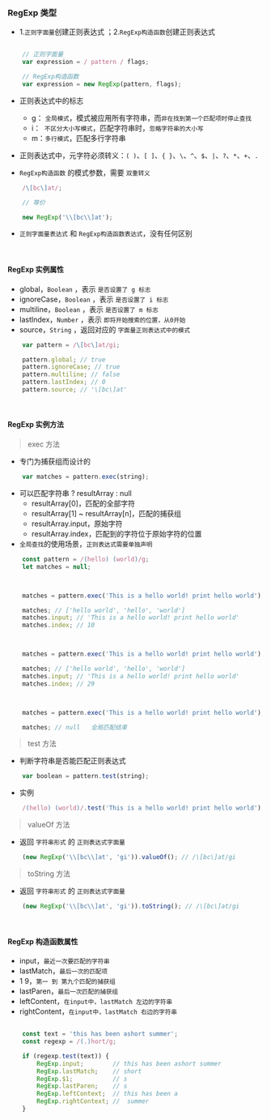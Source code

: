### RegExp 类型

-  1.`正则字面量`创建正则表达式 ；2.`RegExp构造函数`创建正则表达式
```javascript

    // 正则字面量
    var expression = / pattern / flags;

    // RegExp构造函数
    var expression = new RegExp(pattern, flags);

```

- 正则表达式中的标志
    - g： `全局模式`，模式被应用所有字符串，而`非在找到第一个匹配项时停止查找`
    - i：&nbsp;&nbsp;`不区分大小写模式`，匹配字符串时，`忽略字符串的大小写`
    - m：`多行模式`，匹配多行字符串

- 正则表达式中，元字符必须转义：`( )`、`[ ]`、`{ }`、`\`、`^`、`$`、`|`、`?`、`*`、`+`、`.`

- `RegExp构造函数` 的模式参数，需要 `双重转义`
```javascript
    /\[bc\]at/;

    // 等价

    new RegExp('\\[bc\\]at');
```
- `正则字面量表达式` 和 `RegExp构造函数表达式`，没有任何区别

<br>

#### RegExp 实例属性

- global，`Boolean` ，表示 `是否设置了 g 标志`
- ignoreCase，`Boolean` ，表示 `是否设置了 i 标志`
- multiline，`Boolean` ，表示 `是否设置了 m 标志`
- lastIndex，`Number` ，表示 `即将开始搜索的位置，从0开始`
- source，`String` ，返回对应的 `字面量正则表达式中的模式`
```javascript
    var pattern = /\[bc\]at/gi;

    pattern.global; // true
    pattern.ignoreCase; // true
    pattern.multiline; // false
    pattern.lastIndex; // 0
    pattern.source; // '\[bc\]at'
```

<br>

#### RegExp 实例方法

> exec 方法
- 专门为捕获组而设计的
```javascript
    var matches = pattern.exec(string);
```
- 可以匹配字符串 ? resultArray : null
    - resultArray[0]，匹配的全部字符
    - resultArray[1] ~ resultArray[n]，匹配的捕获组
    - resultArray.input，原始字符
    - resultArray.index，匹配到的字符位于原始字符的位置
- `全局查找`的使用场景，`正则表达式需要单独声明`
```javascript
    const pattern = /(hello) (world)/g;
    let matches = null;



    matches = pattern.exec('This is a hello world! print hello world');

    matches; // ['hello world', 'hello', 'world']
    matches.input; // 'This is a hello world! print hello world'
    matches.index; // 10



    matches = pattern.exec('This is a hello world! print hello world');

    matches; // ['hello world', 'hello', 'world']
    matches.input; // 'This is a hello world! print hello world'
    matches.index; // 29



    matches = pattern.exec('This is a hello world! print hello world');

    matches; // null   全局匹配结束
```

> test 方法
- 判断字符串是否能匹配正则表达式
```javascript
    var boolean = pattern.test(string);
```
- 实例
```javascript
    /(hello) (world)/.test('This is a hello world! print hello world'); // true
```

> valueOf 方法
- 返回 `字符串形式` 的 `正则表达式字面量`
```javascript
    (new RegExp('\\[bc\\]at', 'gi')).valueOf(); // /\[bc\]at/gi
```

> toString 方法
- 返回 `字符串形式` 的 `正则表达式字面量`
```javascript
    (new RegExp('\\[bc\\]at', 'gi')).toString(); // /\[bc\]at/gi
```

<br>

#### RegExp 构造函数属性


- input，`最近一次要匹配的字符串`
- lastMatch，`最后一次的匹配项`
- $1~$9，`第一 到 第九个匹配的捕获组`
- lastParen，`最后一次匹配的捕获组`
- leftContent，`在input中，lastMatch 左边的字符串`
- rightContent，`在input中，lastMatch 右边的字符串`
```javascript

    const text = 'this has been ashort summer';
    const regexp = /(.)hort/g;

    if (regexp.test(text)) {
        RegExp.input;        // this has been ashort summer
        RegExp.lastMatch;    // short
        RegExp.$1;           // s
        RegExp.lastParen;    // s
        RegExp.leftContext;  // this has been a
        RegExp.rightContext; //  summer
    }

```
